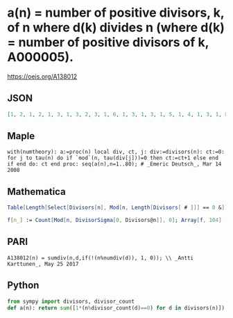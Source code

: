 # a\(n\) \= number of positive divisors, k, of n where d\(k\) divides n \(where d\(k\) \= number of positive divisors of k, A000005\)\.
https://oeis.org/A138012
## JSON
```JSON
[1, 2, 1, 2, 1, 3, 1, 3, 2, 3, 1, 6, 1, 3, 1, 3, 1, 5, 1, 4, 1, 3, 1, 8, 1, 3, 2, 4, 1, 4, 1, 3, 1, 3, 1, 9, 1, 3, 1, 6, 1, 4, 1, 4, 2, 3, 1, 8, 1, 3, 1, 4, 1, 5, 1, 6, 1, 3, 1, 11, 1, 3, 2, 3, 1, 4, 1, 4, 1, 4, 1, 12, 1, 3, 2, 4, 1, 4, 1, 8, 2, 3, 1, 11, 1, 3, 1, 6, 1, 7, 1, 4, 1, 3, 1, 10, 1, 3, 2, 4, 1, 4, 1, 6]
```
## Maple
```Maple
with(numtheory): a:=proc(n) local div, ct, j: div:=divisors(n): ct:=0: for j to tau(n) do if `mod`(n, tau(div[j]))=0 then ct:=ct+1 else end if end do: ct end proc: seq(a(n),n=1..80); # _Emeric Deutsch_, Mar 14 2008
```
## Mathematica
```Mathematica
Table[Length[Select[Divisors[n], Mod[n, Length[Divisors[ # ]]] == 0 &]], {n,1,100}] (* _Stefan Steinerberger_ *)
```
```Mathematica
f[n_] := Count[Mod[n, DivisorSigma[0, Divisors@n]], 0]; Array[f, 104] (* _Robert G. Wilson v_ *)
```
## PARI
```PARI
A138012(n) = sumdiv(n,d,if(!(n%numdiv(d)), 1, 0)); \\ _Antti Karttunen_, May 25 2017
```
## Python
```Python
from sympy import divisors, divisor_count
def a(n): return sum([1*(n%divisor_count(d)==0) for d in divisors(n)]) # _Indranil Ghosh_, May 25 2017
```
